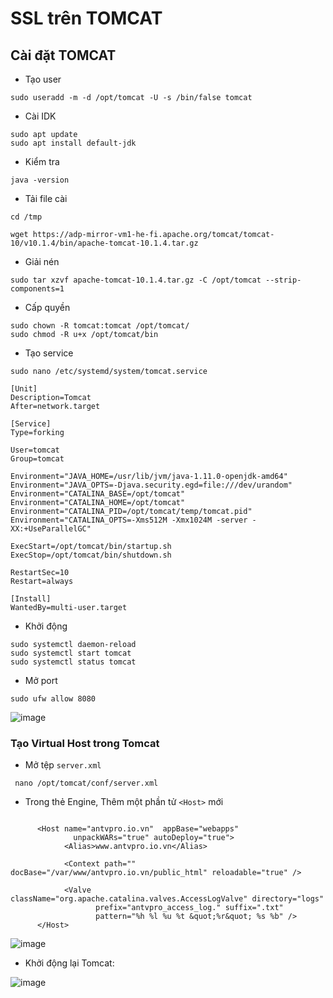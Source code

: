 
# SSL trên TOMCAT

## Cài đặt TOMCAT
- Tạo user 
```
sudo useradd -m -d /opt/tomcat -U -s /bin/false tomcat
```
- Cài IDK 
```
sudo apt update
sudo apt install default-jdk
```
- Kiểm tra 
```
java -version 
```
- Tải file cài 
```bash!
cd /tmp

wget https://adp-mirror-vm1-he-fi.apache.org/tomcat/tomcat-10/v10.1.4/bin/apache-tomcat-10.1.4.tar.gz
```
- Giải nén 
```
sudo tar xzvf apache-tomcat-10.1.4.tar.gz -C /opt/tomcat --strip-components=1
```
- Cấp quyền 
```
sudo chown -R tomcat:tomcat /opt/tomcat/
sudo chmod -R u+x /opt/tomcat/bin
```
- Tạo service 
```
sudo nano /etc/systemd/system/tomcat.service
```
```
[Unit]
Description=Tomcat
After=network.target

[Service]
Type=forking

User=tomcat
Group=tomcat

Environment="JAVA_HOME=/usr/lib/jvm/java-1.11.0-openjdk-amd64"
Environment="JAVA_OPTS=-Djava.security.egd=file:///dev/urandom"
Environment="CATALINA_BASE=/opt/tomcat"
Environment="CATALINA_HOME=/opt/tomcat"
Environment="CATALINA_PID=/opt/tomcat/temp/tomcat.pid"
Environment="CATALINA_OPTS=-Xms512M -Xmx1024M -server -XX:+UseParallelGC"

ExecStart=/opt/tomcat/bin/startup.sh
ExecStop=/opt/tomcat/bin/shutdown.sh

RestartSec=10
Restart=always

[Install]
WantedBy=multi-user.target
```

- Khởi động 
```
sudo systemctl daemon-reload
sudo systemctl start tomcat
sudo systemctl status tomcat
```
- Mở port 
```
sudo ufw allow 8080
```
![image](https://github.com/user-attachments/assets/ce05bea9-0d95-4774-993f-c205b11d26b2)


### Tạo Virtual Host trong Tomcat
- Mở tệp `server.xml`
```
 nano /opt/tomcat/conf/server.xml
```

- Trong thẻ Engine, Thêm một phần tử `<Host>` mới
```xml!

      <Host name="antvpro.io.vn"  appBase="webapps"
              unpackWARs="true" autoDeploy="true">
            <Alias>www.antvpro.io.vn</Alias>

            <Context path="" docBase="/var/www/antvpro.io.vn/public_html" reloadable="true" />

            <Valve className="org.apache.catalina.valves.AccessLogValve" directory="logs"
                   prefix="antvpro_access_log." suffix=".txt"
                   pattern="%h %l %u %t &quot;%r&quot; %s %b" />
      </Host>

```
![image](https://github.com/user-attachments/assets/cbd1cd94-9b9e-4cde-8740-a19d5ad6e974)

- Khởi động lại Tomcat: 

![image](https://github.com/user-attachments/assets/aa51e712-f0e4-40e8-a938-1b735e07d7da)





